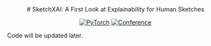 <div align="center">
# SketchXAI: A First Look at Explainability for Human Sketches

<a href="https://pytorch.org/get-started/locally/"><img alt="PyTorch" src="https://img.shields.io/badge/PyTorch-ee4c2c?logo=pytorch&logoColor=white"></a>
[![Conference](http://img.shields.io/badge/CVPR-2023-6790AC.svg)](https://cvpr.thecvf.com/)

</div>

Code will be updated later.
